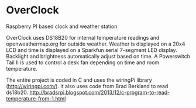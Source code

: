 OverClock
=========

Raspberry PI based clock and weather station

OverClock uses DS18B20 for internal temperature readings and openweathermap.org for outside weather.
Weather is displayed on a 20x4 LCD and time is displayed on a Sparkfun serial 7-segment LED display. Backlight and brightness automatically adjust based on time.
A Powerswitch Tail II is used to control a desk fan depending on time and room temperature.

The entire project is coded in C and uses the wiringPi library (http://wiringpi.com/).
It also uses code from Brad Berkland to read ds18b20. http://bradsrpi.blogspot.com/2013/12/c-program-to-read-temperature-from-1.html
